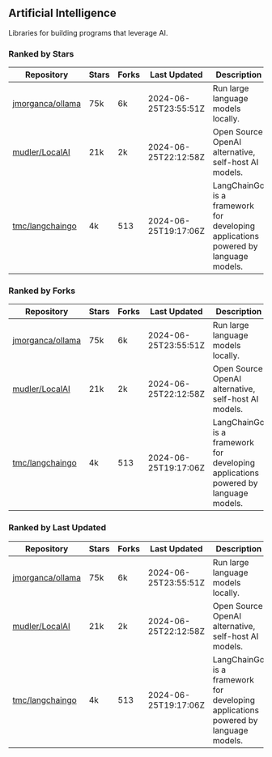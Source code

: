 ## Artificial Intelligence

Libraries for building programs that leverage AI.

### Ranked by Stars

| Repository | Stars | Forks | Last Updated | Description | 
|------------|-------|-------|--------------|-------------|
| [jmorganca/ollama](https://github.com/jmorganca/ollama) | 75k | 6k | 2024-06-25T23:55:51Z |  Run large language models locally. |
| [mudler/LocalAI](https://github.com/mudler/LocalAI) | 21k | 2k | 2024-06-25T22:12:58Z |  Open Source OpenAI alternative, self-host AI models. |
| [tmc/langchaingo](https://github.com/tmc/langchaingo) | 4k | 513 | 2024-06-25T19:17:06Z |  LangChainGo is a framework for developing applications powered by language models. |

### Ranked by Forks

| Repository | Stars | Forks | Last Updated | Description | 
|------------|-------|-------|--------------|-------------|
| [jmorganca/ollama](https://github.com/jmorganca/ollama) | 75k | 6k | 2024-06-25T23:55:51Z |  Run large language models locally. |
| [mudler/LocalAI](https://github.com/mudler/LocalAI) | 21k | 2k | 2024-06-25T22:12:58Z |  Open Source OpenAI alternative, self-host AI models. |
| [tmc/langchaingo](https://github.com/tmc/langchaingo) | 4k | 513 | 2024-06-25T19:17:06Z |  LangChainGo is a framework for developing applications powered by language models. |

### Ranked by Last Updated

| Repository | Stars | Forks | Last Updated | Description | 
|------------|-------|-------|--------------|-------------|
| [jmorganca/ollama](https://github.com/jmorganca/ollama) | 75k | 6k | 2024-06-25T23:55:51Z |  Run large language models locally. |
| [mudler/LocalAI](https://github.com/mudler/LocalAI) | 21k | 2k | 2024-06-25T22:12:58Z |  Open Source OpenAI alternative, self-host AI models. |
| [tmc/langchaingo](https://github.com/tmc/langchaingo) | 4k | 513 | 2024-06-25T19:17:06Z |  LangChainGo is a framework for developing applications powered by language models. |

